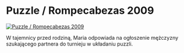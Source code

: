 Puzzle / Rompecabezas 2009 
=============
[![Puzzle / Rompecabezas 2009 ](http://vidos.pl/images/player.gif)](http://vidos.pl/puzzle-rompecabezas-2009)

 W tajemnicy przed rodziną, Maria odpowiada na ogłoszenie mężczyzny szukającego partnera do turnieju w układaniu puzzli.
